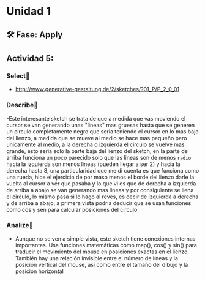 # Unidad 1

## 🛠 Fase: Apply
## Actividad 5:
### Select🔨
- http://www.generative-gestaltung.de/2/sketches/?01_P/P_2_0_01

### Describe📝
-Este interesante sketch se trata de que a medida que vas moviendo el cursor se van generando unas "lineas" mas gruesas hasta que se generen un circulo completamente negro que seria teniendo el cursor en lo mas bajo del lienzo, a medida que se mueve al medio se hace mas pequeño pero unicamente al medio, a la derecha o izquierda el circulo se vuelve mas grande, esto seria solo la parte baja del lienzo del sketch, en la parte de arriba funciona un poco parecido solo que las lineas son de menos `radio` hacia la izquierda son menos lineas (pueden llegar a ser 2) y hacia la derecha hasta 8, una particularidad que me di cuenta es que funciona como una rueda, hice el ejercicio de por maso menos el borde del lienzo darle la vuelta al cursor a ver que pasaba y lo que vi es que de derecha a izquierda de arriba a abajo se van generando mas lineas y por consiguiente se llena el circulo, lo mismo pasa si lo hago al reves, es decir de izquierda a derecha y de arriba a abajo, a primera vista podria deducir que se usan funciones como cos y sen para calcular posiciones del circulo

### Analize🤔
- Aunque no se ven a simple vista, este sketch tiene conexiones internas importantes. Usa funciones matemáticas como map(), cos() y sin() para traducir el movimiento del mouse en posiciones exactas en el lienzo. También hay una relación invisible entre el número de líneas y la posición vertical del mouse, así como entre el tamaño del dibujo y la posición horizontal
